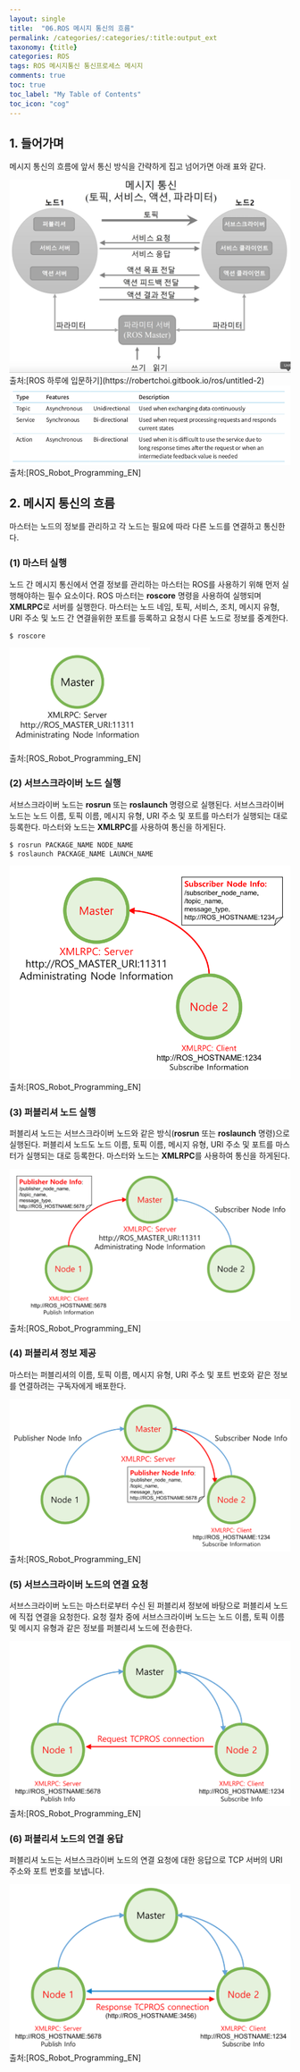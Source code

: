 ```yaml
---
layout: single
title:  "06.ROS 메시지 통신의 흐름"
permalink: /categories/:categories/:title:output_ext
taxonomy: {title}
categories: ROS
tags: ROS 메시지통신 통신프로세스 메시지
comments: true
toc: true
toc_label: "My Table of Contents"
toc_icon: "cog"
---
```


## 1. 들어가며

메시지 통신의 흐름에 앞서 통신 방식을 간략하게 집고 넘어가면 아래 표와 같다.

<img src="/assets/img/ros/ros_communication3.jpeg" title="ROS 메시지통신">
출처:[ROS 하루에 입문하기](https://robertchoi.gitbook.io/ros/untitled-2)

<img src="/assets/img/ros/Selection_004.png" title="메시지통신 종류와 특징">
출처:[ROS_Robot_Programming_EN]

## 2. 메시지 통신의 흐름

마스터는 노드의 정보를 관리하고 각 노드는 필요에 따라 다른 노드를 연결하고 통신한다.

### (1) 마스터 실행

노드 간 메시지 통신에서 연결 정보를 관리하는 마스터는 ROS를 사용하기 위해 먼저 실행해야하는 필수 요소이다. ROS 마스터는 **roscore** 명령을 사용하여 실행되며 **XMLRPC**로 서버를 실행한다. 마스터는 노드 네임, 토픽, 서비스, 조치, 메시지 유형, URI 주소 및 노드 간 연결을위한 포트를 등록하고 요청시 다른 노드로 정보를 중계한다.

```
$ roscore
```

<img src="/assets/img/ros/ros_master.png" width="50%" height="50%" title="ROS Master(core) 실행"><br>
출처:[ROS_Robot_Programming_EN]


### (2) 서브스크라이버 노드 실행

서브스크라이버 노드는 **rosrun** 또는 **roslaunch** 명령으로 실행된다. 서브스크라이버 노드는 노드 이름, 토픽 이름, 메시지 유형, URI 주소 및 포트를 마스터가 실행되는 대로 등록한다. 마스터와 노드는 **XMLRPC**를 사용하여 통신을 하게된다.

```
$ rosrun PACKAGE_NAME NODE_NAME
$ roslaunch PACKAGE_NAME LAUNCH_NAME
```

<img src="/assets/img/ros/ros_subscriber_run.png" title="서브스크라이버 실행"><br>
출처:[ROS_Robot_Programming_EN]

### (3) 퍼블리셔 노드 실행

퍼블리셔 노드는 서브스크라이버 노드와 같은 방식(**rosrun** 또는 **roslaunch** 명령)으로 실행된다. 퍼블리셔 노드도 노드 이름, 토픽 이름, 메시지 유형, URI 주소 및 포트를 마스터가 실행되는 대로 등록한다. 마스터와 노드는 **XMLRPC**를 사용하여 통신을 하게된다.


<img src="/assets/img/ros/ros_publisher_run.png"  title="퍼블리셔 노드 실행"><br>
출처:[ROS_Robot_Programming_EN]


### (4) 퍼블리셔 정보 제공

마스터는 퍼블리셔의 이름, 토픽 이름, 메시지 유형, URI 주소 및 포트 번호와 같은 정보를 연결하려는 구독자에게 배포한다.

<img src="/assets/img/ros/ros_publisher_info.png" title="퍼블리셔 정보 제공"><br>
출처:[ROS_Robot_Programming_EN]


### (5) 서브스크라이버 노드의 연결 요청

서브스크라이버 노드는 마스터로부터 수신 된 퍼블리셔 정보에 바탕으로 퍼블리셔 노드에 직접 연결을 요청한다. 요청 절차 중에 서브스크라이버 노드는 노드 이름, 토픽 이름 및 메시지 유형과 같은 정보를 퍼블리셔 노드에 전송한다.

<img src="/assets/img/ros/ros_subscriber_connection.png"  title="서브스크라이버 노드의 연결 요청"><br>
출처:[ROS_Robot_Programming_EN]


### (6) 퍼블리셔 노드의 연결 응답

퍼블리셔 노드는 서브스크라이버 노드의 연결 요청에 대한 응답으로 TCP 서버의 URI 주소와 포트 번호를 보냅니다.

<img src="/assets/img/ros/ros_publisher_response.png"  title="퍼블리셔 노드의 연결 응답"><br>
출처:[ROS_Robot_Programming_EN]


